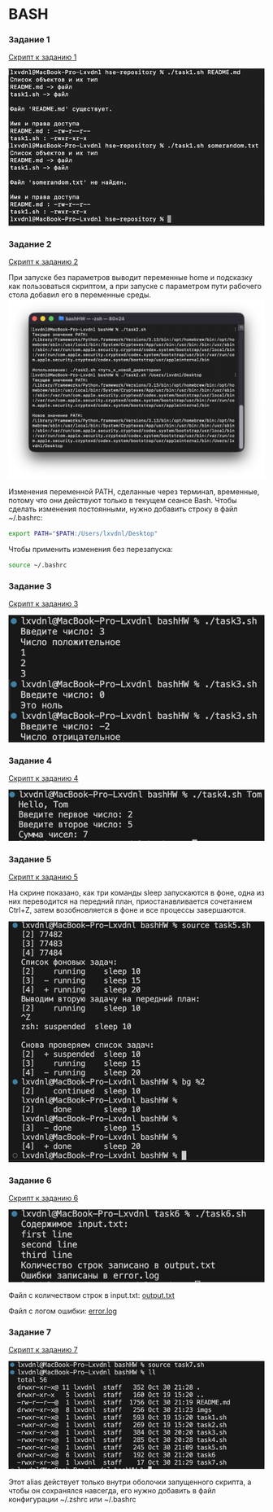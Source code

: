 # BASH

### Задание 1
[Скрипт к заданию 1](task1.sh)

![alt text](imgs/image.png)

### Задание 2
[Скрипт к заданию 2](task2.sh)

При запуске без параметров выводит переменные home и подсказку как пользоваться скриптом, а при запуске с параметром пути рабочего стола добавил его в переменные среды.
![alt text](imgs/image2.png)

Изменения переменной PATH, сделанные через терминал, временные, потому что они действуют только в текущем сеансе Bash.
Чтобы сделать изменения постоянными, нужно добавить строку в файл ~/.bashrc:
``` bash
export PATH="$PATH:/Users/lxvdnl/Desktop"
```
Чтобы применить изменения без перезапуска:
``` bash
source ~/.bashrc
```

### Задание 3
[Скрипт к заданию 3](task3.sh)

![alt text](imgs/image3.png)

### Задание 4
[Скрипт к заданию 4](task4.sh)

![alt text](imgs/image4.png)

### Задание 5
[Скрипт к заданию 5](task5.sh)

На скрине показано, как три команды sleep запускаются в фоне, одна из них переводится на передний план, приостанавливается сочетанием Ctrl+Z, затем возобновляется в фоне и все процессы завершаются.

![alt text](imgs/image5.png)

### Задание 6
[Скрипт к заданию 6](task6/task6.sh)

![alt text](imgs/image6.png)

Файл с количеством строк в input.txt: [output.txt](task6/output.txt)

Файл с логом ошибки: [error.log](task6/error.log)

### Задание 7
[Скрипт к заданию 7](task7.sh)

![alt text](imgs/image7.png)

Этот alias действует только внутри оболочки запущенного скрипта, а чтобы он сохранялся навсегда, его нужно добавить в файл конфигурации ~/.zshrc или ~/.bashrc